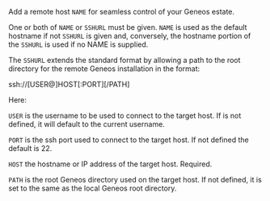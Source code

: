 Add a remote host `NAME` for seamless control of your Geneos estate.

One or both of `NAME` or `SSHURL` must be given. `NAME` is used as the default hostname if not `SSHURL` is given and, conversely, the hostname portion of the `SSHURL` is used if no NAME is supplied.

The `SSHURL` extends the standard format by allowing a path to the root directory for the remote Geneos installation in the format:

  ssh://[USER@]HOST[:PORT][/PATH]

Here:

`USER` is the username to be used to connect to the target host. If is not defined, it will default to the current username.

`PORT` is the ssh port used to connect to the target host. If not defined the default is 22.

`HOST` the hostname or IP address of the target host. Required.
  
`PATH` is the root Geneos directory used on the target host. If not defined, it is set to the same as the local Geneos root directory.
